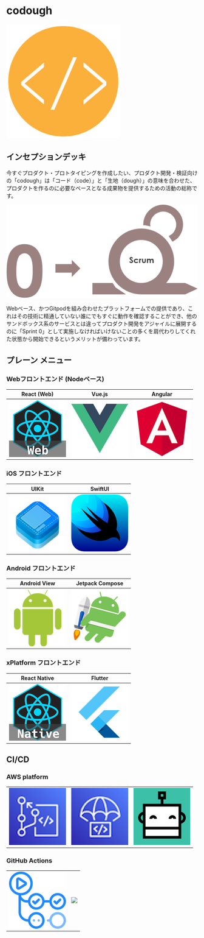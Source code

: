 # codough

![codough](./logo.png)

## インセプションデッキ

今すぐプロダクト・プロトタイピングを作成したい、プロダクト開発・検証向けの「codough」は「コード（code）」と「生地（dough）」の意味を合わせた、プロダクトを作るのに必要なベースとなる成果物を提供するための活動の総称です。

![](./contents/scrum/scrum-sprint0.png)

Webベース、かつGitpodを組み合わせたプラットフォームでの提供であり、これはその技術に精通していない誰にでもすぐに動作を確認することができ、他のサンドボックス系のサービスとは違ってプロダクト開発をアジャイルに展開するのに「Sprint 0」として実施しなければいけないことの多くを肩代わりしてくれた状態から開始できるというメリットが備わっています。

## プレーン メニュー

### Webフロントエンド (Nodeベース)

| React (Web) | Vue.js | Angular | 
| --- | --- | --- |
| [![react-web](./contents/menu/icon-react-web.png)](https://github.com/codough/codough-plate-react-web) | ![](./contents/menu/icon-vue.png) | ![](./contents/menu/icon-angular.png) |

### iOS フロントエンド

| UIKit | SwiftUI |
| --- | --- |
| ![](./contents/menu/icon-ios-uikit.png) | ![](./contents/menu/icon-ios-swiftui.png) |

### Android フロントエンド

| Android View | Jetpack Compose |
| --- | --- |
| ![](./contents/menu/icon-android-view.png) | ![](./contents/menu/icon-android-jetpack.png) |

### xPlatform フロントエンド

| React Native | Flutter |
| --- | --- |
| ![](./contents/menu/icon-react-native.png) | ![](./contents/menu/icon-flutter.png) |

## CI/CD

### AWS platform

| | | |
| --- | --- | --- |
| ![](./contents/cicd/icon-cicd-codecommit.png) | ![](./contents/cicd/icon-cicd-codedeploy.png) | ![](./contents/cicd/icon-cicd-bitrise.png) |

### GitHub Actions

| | |
| --- | --- |
| ![](./contents/cicd/icon-cicd-githubactions.png) | ![](./contents/cicd/icon-cicd-.png) |
